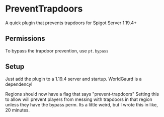 # PreventTrapdoors
A quick plugin that prevents trapdoors for Spigot Server 1.19.4+


## Permissions

To bypass the trapdoor prevention, use `pt.bypass` 

## Setup

Just add the plugin to a 1.19.4 server and startup. 
WorldGaurd is a dependency! 

Regions should now have a flag that says "prevent-trapdoors" 
Setting this to allow will prevent players from messing with trapdoors in that region unless they have the bypass perm. 
Its a little weird, but I wrote this in like, 20 minutes. 
